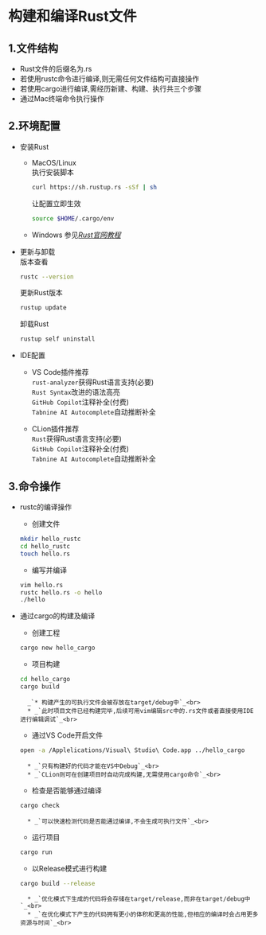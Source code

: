 **构建和编译Rust文件**
=

**1.文件结构**
-
* Rust文件的后缀名为.rs<br>
* 若使用rustc命令进行编译,则无需任何文件结构可直接操作<br>
* 若使用cargo进行编译,需经历新建、构建、执行共三个步骤<br>
* 通过Mac终端命令执行操作  

**2.环境配置**
-
* 安装Rust<br>
    * MacOS/Linux<br>
        执行安装脚本
        ```bash
        curl https://sh.rustup.rs -sSf | sh
        ```  
        
        让配置立即生效
        ```bash
        source $HOME/.cargo/env
        ```
        
    * Windows
        参见[_Rust官网教程_](https://www.rust-lang.org/tools/install) <br>
        
* 更新与卸载<br>
    版本查看
    ```bash
    rustc --version
    ```  
    
    更新Rust版本
    ```bash
    rustup update
    ```  
    
    卸载Rust
    ```bash
    rustup self uninstall
    ```  
    
* IDE配置
    * VS Code插件推荐  
        `rust-analyzer`获得Rust语言支持(必要)<br>
        `Rust Syntax`改进的语法高亮<br>
        `GitHub Copilot`注释补全(付费)<br>
        `Tabnine AI Autocomplete`自动推断补全<br>
        
    * CLion插件推荐  
        `Rust`获得Rust语言支持(必要)<br>
        `GitHub Copilot`注释补全(付费)<br>
        `Tabnine AI Autocomplete`自动推断补全  

**3.命令操作**
-
* rustc的编译操作<br>
    * 创建文件
    ```bash
    mkdir hello_rustc
    cd hello_rustc
    touch hello.rs
    ```  
    
    * 编写并编译
    ```bash
    vim hello.rs
    rustc hello.rs -o hello
    ./hello
    ```  
    
* 通过cargo的构建及编译<br>
    * 创建工程
    ```bash
    cargo new hello_cargo
    ```  
    
    * 项目构建
    ```bash
    cd hello_cargo
    cargo build
    ```  
    
        _`* 构建产生的可执行文件会被存放在target/debug中`_<br>
        * _`此时项目文件已经构建完毕,后续可用vim编辑src中的.rs文件或者直接使用IDE进行编辑调试`_<br>
    
    * 通过VS Code开启文件
    ```bash
    open -a /Applelications/Visual\ Studio\ Code.app ../hello_cargo
    ```  
        * _`只有构建好的代码才能在VS中Debug`_<br>
        * _`CLion则可在创建项目时自动完成构建,无需使用cargo命令`_<br>
    
    * 检查是否能够通过编译
    ```bash
    cargo check
    ```  
        * _`可以快速检测代码是否能通过编译,不会生成可执行文件`_<br>
    
    * 运行项目
    ```bash
    cargo run
    ```   
    
    * 以Release模式进行构建
    ```bash
    cargo build --release
    ```  
        * _`优化模式下生成的代码将会存储在target/release,而非在target/debug中`_<br>
        * _`在优化模式下产生的代码拥有更小的体积和更高的性能,但相应的编译时会占用更多资源与时间`_<br>

